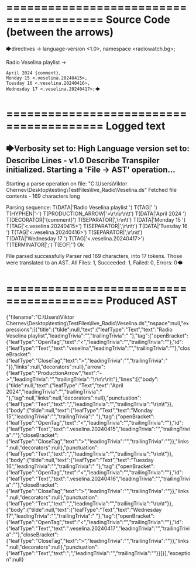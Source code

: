 ========================================
Source Code (between the arrows)
========================================

🡆directives ->
	language-version <1.0>,
	namespace <radiowatch.bg>;

Radio Veselina playlist <veselina> ->

	April 2024 {comment},
	Monday 15 <.veselina.20240415>,
	Tuesday 16 <.veselina.20240416>,
	Wednesday 17 <.veselina.20240417>;🡄

========================================
Logged text
========================================

🡆Verbosity set to: High
Language version set to: Describe Lines - v1.0
Describe Transpiler initialized.
Starting a 'File -> AST' operation...
------------------------
Starting a parse operation on file: "C:\Users\Viktor Chernev\Desktop\testing\TestFiles\live_Radio\Veselina.ds"
Fetched file contents - 169 characters long

Parsing sequence: T(DATA|'Radio Veselina playlist ') T(TAG|'<veselina> ') T(HYPHEN|'-') T(PRODUCTION_ARROW|'>\r\n\r\n\t') T(DATA|'April 2024 ') T(DECORATOR|'{comment}') T(SEPARATOR|',\r\n\t') T(DATA|'Monday 15 ') T(TAG|'<.veselina.20240415>') T(SEPARATOR|',\r\n\t') T(DATA|'Tuesday 16 ') T(TAG|'<.veselina.20240416>') T(SEPARATOR|',\r\n\t') T(DATA|'Wednesday 17 ') T(TAG|'<.veselina.20240417>') T(TERMINATOR|';') T(EOF|'<EOF>') Ok

File parsed successfully
Parser red 169 characters, into 17 tokens.
Those were translated to an AST.
All Files: 1, Succeeded: 1, Failed: 0, Errors: 0🡄

========================================
Produced AST
========================================

{"filename":"C:\\Users\\Viktor Chernev\\Desktop\\testing\\TestFiles\\live_Radio\\Veselina.ds","nspace":null,"expressions":[{"title":{"tilde":null,"text":{"leafType":"Text","text":"Radio Veselina playlist","leadingTrivia":"","trailingTrivia":" "},"tag":{"openBracket":{"leafType":"OpenTag","text":"<","leadingTrivia":"","trailingTrivia":""},"id":{"leafType":"Text","text":"veselina","leadingTrivia":"","trailingTrivia":""},"closeBracket":{"leafType":"CloseTag","text":">","leadingTrivia":"","trailingTrivia":" "}},"links":null,"decorators":null},"arrow":{"leafType":"ProductionArrow","text":"->","leadingTrivia":"","trailingTrivia":"\r\n\r\n\t"},"lines":[{"body":{"tilde":null,"text":{"leafType":"Text","text":"April 2024","leadingTrivia":"","trailingTrivia":" "},"tag":null,"links":null,"decorators":null},"punctuation":{"leafType":"Text","text":",","leadingTrivia":"","trailingTrivia":"\r\n\t"}},{"body":{"tilde":null,"text":{"leafType":"Text","text":"Monday 15","leadingTrivia":"","trailingTrivia":" "},"tag":{"openBracket":{"leafType":"OpenTag","text":"<","leadingTrivia":"","trailingTrivia":""},"id":{"leafType":"Text","text":".veselina.20240415","leadingTrivia":"","trailingTrivia":""},"closeBracket":{"leafType":"CloseTag","text":">","leadingTrivia":"","trailingTrivia":""}},"links":null,"decorators":null},"punctuation":{"leafType":"Text","text":",","leadingTrivia":"","trailingTrivia":"\r\n\t"}},{"body":{"tilde":null,"text":{"leafType":"Text","text":"Tuesday 16","leadingTrivia":"","trailingTrivia":" "},"tag":{"openBracket":{"leafType":"OpenTag","text":"<","leadingTrivia":"","trailingTrivia":""},"id":{"leafType":"Text","text":".veselina.20240416","leadingTrivia":"","trailingTrivia":""},"closeBracket":{"leafType":"CloseTag","text":">","leadingTrivia":"","trailingTrivia":""}},"links":null,"decorators":null},"punctuation":{"leafType":"Text","text":",","leadingTrivia":"","trailingTrivia":"\r\n\t"}},{"body":{"tilde":null,"text":{"leafType":"Text","text":"Wednesday 17","leadingTrivia":"","trailingTrivia":" "},"tag":{"openBracket":{"leafType":"OpenTag","text":"<","leadingTrivia":"","trailingTrivia":""},"id":{"leafType":"Text","text":".veselina.20240417","leadingTrivia":"","trailingTrivia":""},"closeBracket":{"leafType":"CloseTag","text":">","leadingTrivia":"","trailingTrivia":""}},"links":null,"decorators":null},"punctuation":{"leafType":"Text","text":";","leadingTrivia":"","trailingTrivia":""}}]}],"exception":null}